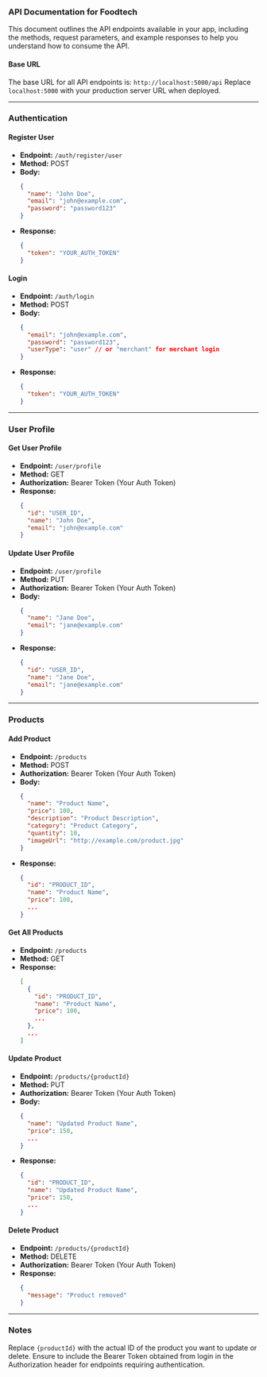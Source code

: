 ### API Documentation for Foodtech

This document outlines the API endpoints available in your app, including the methods, request parameters, and example responses to help you understand how to consume the API.

#### Base URL
The base URL for all API endpoints is: `http://localhost:5000/api`
Replace `localhost:5000` with your production server URL when deployed.

---

### Authentication

#### Register User
- **Endpoint:** `/auth/register/user`
- **Method:** POST
- **Body:**
  ```json
  {
    "name": "John Doe",
    "email": "john@example.com",
    "password": "password123"
  }
  ```
- **Response:**
  ```json
  {
    "token": "YOUR_AUTH_TOKEN"
  }
  ```

#### Login
- **Endpoint:** `/auth/login`
- **Method:** POST
- **Body:**
  ```json
  {
    "email": "john@example.com",
    "password": "password123",
    "userType": "user" // or "merchant" for merchant login
  }
  ```
- **Response:**
  ```json
  {
    "token": "YOUR_AUTH_TOKEN"
  }
  ```

---

### User Profile

#### Get User Profile
- **Endpoint:** `/user/profile`
- **Method:** GET
- **Authorization:** Bearer Token (Your Auth Token)
- **Response:**
  ```json
  {
    "id": "USER_ID",
    "name": "John Doe",
    "email": "john@example.com"
  }
  ```

#### Update User Profile
- **Endpoint:** `/user/profile`
- **Method:** PUT
- **Authorization:** Bearer Token (Your Auth Token)
- **Body:**
  ```json
  {
    "name": "Jane Doe",
    "email": "jane@example.com"
  }
  ```
- **Response:**
  ```json
  {
    "id": "USER_ID",
    "name": "Jane Doe",
    "email": "jane@example.com"
  }
  ```

---

### Products

#### Add Product
- **Endpoint:** `/products`
- **Method:** POST
- **Authorization:** Bearer Token (Your Auth Token)
- **Body:**
  ```json
  {
    "name": "Product Name",
    "price": 100,
    "description": "Product Description",
    "category": "Product Category",
    "quantity": 10,
    "imageUrl": "http://example.com/product.jpg"
  }
  ```
- **Response:**
  ```json
  {
    "id": "PRODUCT_ID",
    "name": "Product Name",
    "price": 100,
    ...
  }
  ```

#### Get All Products
- **Endpoint:** `/products`
- **Method:** GET
- **Response:**
  ```json
  [
    {
      "id": "PRODUCT_ID",
      "name": "Product Name",
      "price": 100,
      ...
    },
    ...
  ]
  ```

#### Update Product
- **Endpoint:** `/products/{productId}`
- **Method:** PUT
- **Authorization:** Bearer Token (Your Auth Token)
- **Body:**
  ```json
  {
    "name": "Updated Product Name",
    "price": 150,
    ...
  }
  ```
- **Response:**
  ```json
  {
    "id": "PRODUCT_ID",
    "name": "Updated Product Name",
    "price": 150,
    ...
  }
  ```

#### Delete Product
- **Endpoint:** `/products/{productId}`
- **Method:** DELETE
- **Authorization:** Bearer Token (Your Auth Token)
- **Response:**
  ```json
  {
    "message": "Product removed"
  }
  ```

---

### Notes
Replace `{productId}` with the actual ID of the product you want to update or delete.
Ensure to include the Bearer Token obtained from login in the Authorization header for endpoints requiring authentication.
